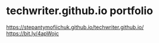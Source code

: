 # techwriter.github.io portfolio
https://stepantymofiichuk.github.io/techwriter.github.io/
https://bit.ly/4apWojc
